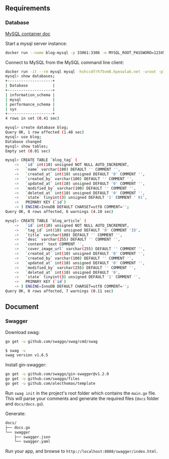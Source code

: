 ## Requirements

### Database

[MySQL container doc](https://hub.docker.com/_/mysql)

Start a mysql server instance:

```bash
docker run --name blog-mysql -p 33061:3306 -e MYSQL_ROOT_PASSWORD=123456 -d mysql
```

Connect to MySQL from the MySQL command line client:

```bash
docker run -it --rm mysql mysql -hshccdfrh75vm8.hpeswlab.net -uroot -p123456 -P 33061
mysql> show databases;
+--------------------+
| Database           |
+--------------------+
| information_schema |
| mysql              |
| performance_schema |
| sys                |
+--------------------+
4 rows in set (0.41 sec)

mysql> create database blog;
Query OK, 1 row affected (1.48 sec)
mysql> use blog;
Database changed
mysql> show tables;
Empty set (0.01 sec)

mysql> CREATE TABLE `blog_tag` (
    ->   `id` int(10) unsigned NOT NULL AUTO_INCREMENT,
    ->   `name` varchar(100) DEFAULT '' COMMENT '',
    ->   `created_at` int(10) unsigned DEFAULT '0' COMMENT '',
    ->   `created_by` varchar(100) DEFAULT '' COMMENT '',
    ->   `updated_at` int(10) unsigned DEFAULT '0' COMMENT '',
    ->   `modified_by` varchar(100) DEFAULT '' COMMENT '',
    ->   `deleted_at` int(10) unsigned DEFAULT '0' COMMENT '',
    ->   `state` tinyint(3) unsigned DEFAULT '1' COMMENT ' 01',
    ->   PRIMARY KEY (`id`)
    -> ) ENGINE=InnoDB DEFAULT CHARSET=utf8 COMMENT='';
Query OK, 0 rows affected, 6 warnings (4.10 sec)

mysql> CREATE TABLE `blog_article` (
    ->   `id` int(10) unsigned NOT NULL AUTO_INCREMENT,
    ->   `tag_id` int(10) unsigned DEFAULT '0' COMMENT 'ID',
    ->   `title` varchar(100) DEFAULT '' COMMENT '',
    ->   `desc` varchar(255) DEFAULT '' COMMENT '',
    ->   `content` text COMMENT '',
    ->   `cover_image_url` varchar(255) DEFAULT '' COMMENT '',
    ->   `created_at` int(10) unsigned DEFAULT '0' COMMENT '',
    ->   `created_by` varchar(100) DEFAULT '' COMMENT '',
    ->   `updated_at` int(10) unsigned DEFAULT '0' COMMENT '',
    ->   `modified_by` varchar(255) DEFAULT '' COMMENT '',
    ->   `deleted_at` int(10) unsigned DEFAULT '0',
    ->   `state` tinyint(3) unsigned DEFAULT '1' COMMENT '',
    ->   PRIMARY KEY (`id`)
    -> ) ENGINE=InnoDB DEFAULT CHARSET=utf8 COMMENT='';
Query OK, 0 rows affected, 7 warnings (0.11 sec)

```

## Document

### Swagger

Download swag:
```bash
go get -u github.com/swaggo/swag/cmd/swag

$ swag -v
swag version v1.6.5
```

Install gin-swagger:
```bash
go get -u github.com/swaggo/gin-swagger@v1.2.0 
go get -u github.com/swaggo/files
go get -u github.com/alecthomas/template
```

Run `swag init` in the project's root folder which contains the `main.go` file. 
This will parse your comments and generate the required files (`docs` folder and `docs/docs.go`).

Generate: 
```bash
docs/
├── docs.go
└── swagger
    ├── swagger.json
    └── swagger.yaml
```

Run your app, and browse to `http://localhost:8080/swagger/index.html`. 
